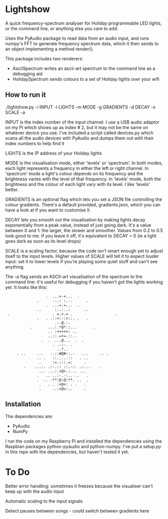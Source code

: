 # Lightshow

A quick frequency-spectrum analyser for Holiday programmable LED lights, or the command line, or anything else you care to add.

Uses the PyAudio package to read data from an audio input, and runs numpy's
FFT to generate frequency spectrum data, which it then sends to an object
implementing a method render().

This package includes two renderers:

* AsciiSpectrum writes an ascii-art spectrum to the command line as a debugging aid
* HolidaySpectrum sends colours to a set of Holiday lights over your wifi

## How to run it

./lightshow.py -i INPUT -l LIGHTS -m MODE -g GRADIENTS -d DECAY -s SCALE -a

INPUT is the index number of the input channel. I use a USB audio
adaptor on my Pi which shows up as index # 2, but it may not be the
same on whatever device you use. I've included a script called
devices.py which scans all the audio devices with PyAudio and dumps
them out with their index numbers to help find it

LIGHTS is the  IP address of your Holiday lights

MODE is the visualisation mode, either 'levels' or 'spectrum'. In both
modes, each light represents a frequency in either the left or right
channel. In 'spectrum' mode a light's colour depends on its frequency
and the brightness varies with the level of that frequency. In
'levels' mode, both the brightness and the colour of each light vary
with its level. I like 'levels' better.

GRADIENTS is an optional flag which lets you set a JSON file
controlling the colour gradients. There's a default provided,
gradients.json, which you can have a look at if you want to customise it.

DECAY lets you smooth out the visualisation by making lights decay
exponentially from a peak value, instead of just going dark. It's a
value between 0 and 1: the larger, the slower and smoother. Values
from 0.2 to 0.5 look good to me. If you leave it off, it's equivalent
to DECAY = 0 (ie a light goes dark as soon as its level drops)

SCALE is a scaling factor, because the code isn't smart enough yet to
adjust itself to the input levels. Higher values of SCALE will tell it
to expect louder input: set it to lower levels if you're playing some
quiet stuff and can't see anything.

The -a flag sends an ASCII-art visualisation of the spectrum to the
command line: it's useful for debugging if you haven't got the lights
working yet.  It looks like this:

                      .  ...+-+...  .                 
                  .      .-.: :.-.      .             
                      .  ...=.=...  .                 
                  ..      :..:..:      ..             
     .                   . =.+.= .                   .
                  .   . .::+:-:+::. .   .             
                          .:.@.:.                     
               .       ...:.*@*.:...       .          
                       .. :+++++: ..                  
                       ..::.=+=.::..                  
                    .  .  ...@...  .  .               
                         . .-:-. .                    
                           ..*..                      
         . ..     ...   -.::#@#::.-   ...     .. .    
                  .. .   ::.....::   . ..             
                   .     :=.:::.=:     .              
            .    ...:. .:-.:: ::.-:. .:...    .       
                   ... ...:.+@+.:... ...              
                  .   .. ..:-.-:.. ..   .             
                  .  .. .**:@-@:**. ..  .             
                   .   . . :+@+: . .   .              
                   .     ..:=@=:..     .              


## Installation

The dependencies are:

* PyAudio
* NumPy

I run the code on my Raspberry Pi and installed the dependencies using
the Raspbian packages python-pyaudio and python-numpy. I've put a
setup.py in this repo with the dependencies, but haven't tested it
yet.

# To Do

Better error handling: sometimes it freezes because the visualiser
can't keep up with the audio input

Automatic scaling to the input signals

Detect pauses between songs - could switch between gradients here

